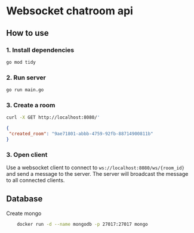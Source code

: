 # Websocket chatroom api 



## How to use


### 1. Install dependencies

```bash
go mod tidy
```

### 2. Run server

```bash
go run main.go
```

### 3. Create a room

```bash
curl -X GET http://localhost:8080/'
```

```json
{
 "created_room": "9ae71801-abbb-4759-92fb-88714900811b"
}
```

### 3. Open client

Use a websocket client to connect to `ws://localhost:8080/ws/{room_id}` and send a message to the server. The server will broadcast the message to all connected clients.

## Database

Create mongo

```bash
    docker run -d --name mongodb -p 27017:27017 mongo
```
